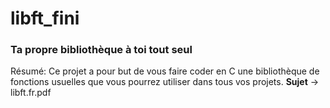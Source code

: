 # libft_fini

### Ta propre bibliothèque à toi tout seul

Résumé: Ce projet a pour but de vous faire coder en C une bibliothèque de fonctions usuelles que vous pourrez utiliser dans tous vos projets. __Sujet__ -> libft.fr.pdf
